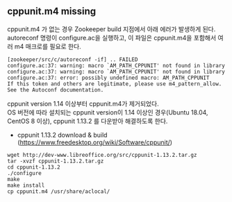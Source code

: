 ## cppunit.m4 missing
cppunit.m4 가 없는 경우 Zookeeper build 지점에서 아래 에러가 발생하게 된다.  
autoreconf 명령이 configure.ac을 실행하고, 이 파일은 cppunit.m4을 포함해서 여러 m4 매크로를 필요로 한다.

```
[zookeeper/src/c/autoreconf -if] .. FAILED
configure.ac:37: warning: macro `AM_PATH_CPPUNIT' not found in library
configure.ac:37: warning: macro `AM_PATH_CPPUNIT' not found in library
configure.ac:37: error: possibly undefined macro: AM_PATH_CPPUNIT
If this token and others are legitimate, please use m4_pattern_allow.
See the Autoconf documentation.
```

cppunit version 1.14 이상부터 cppunit.m4가 제거되었다.  
OS 버전에 따라 설치되는 cppunit version이 1.14 이상인 경우(Ubuntu 18.04, CentOS 8 이상), cppunit 1.13.2 를 다운받아 해결하도록 한다.
- cppunit 1.13.2 download & build (https://www.freedesktop.org/wiki/Software/cppunit/)

```
wget http://dev-www.libreoffice.org/src/cppunit-1.13.2.tar.gz
tar -xvzf cppunit-1.13.2.tar.gz
cd cppunit-1.13.2
./configure
make
make install
cp cppunit.m4 /usr/share/aclocal/
```
